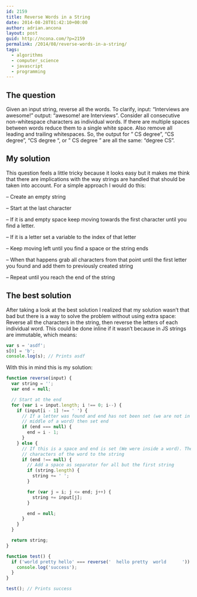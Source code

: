 ```yaml
---
id: 2159
title: Reverse Words in a String
date: 2014-08-28T01:42:10+00:00
author: adrian.ancona
layout: post
guid: http://ncona.com/?p=2159
permalink: /2014/08/reverse-words-in-a-string/
tags:
  - algorithms
  - computer_science
  - javascript
  - programming
---
```

## The question

Given an input string, reverse all the words. To clarify, input: &#8220;Interviews are awesome!&#8221; output: &#8220;awesome! are Interviews&#8221;. Consider all consecutive non-whitespace characters as individual words. If there are multiple spaces between words reduce them to a single white space. Also remove all leading and trailing whitespaces. So, the output for &#8221; CS degree&#8221;, &#8220;CS degree&#8221;, &#8220;CS degree &#8220;, or &#8221; CS degree &#8221; are all the same: &#8220;degree CS&#8221;.

<!--more-->

## My solution

This question feels a little tricky because it looks easy but it makes me think that there are implications with the way strings are handled that should be taken into account. For a simple approach I would do this:

&#8211; Create an empty string
  
&#8211; Start at the last character
  
&#8211; If it is and empty space keep moving towards the first character until you find a letter.
  
&#8211; If it is a letter set a variable to the index of that letter
  
&#8211; Keep moving left until you find a space or the string ends
  
&#8211; When that happens grab all characters from that point until the first letter you found and add them to previously created string
  
&#8211; Repeat until you reach the end of the string

## The best solution

After taking a look at the best solution I realized that my solution wasn&#8217;t that bad but there is a way to solve the problem without using extra space: Reverse all the characters in the string, then reverse the letters of each individual word. This could be done inline if it wasn&#8217;t because in JS strings are immutable, which means:

```js
var s = 'asdf';
s[0] = 'b';
console.log(s); // Prints asdf
```

With this in mind this is my solution:

```js
function reverse(input) {
  var string = '';
  var end = null;

  // Start at the end
  for (var i = input.length; i !== 0; i--) {
    if (input[i - 1] !== ' ') {
      // If a letter was found and end has not been set (we are not in the
      // middle of a word) then set end
      if (end === null) {
        end = i - 1;
      }
    } else {
      // If this is a space and end is set (We were inside a word). Then add all
      // characters of the word to the string
      if (end !== null) {
        // Add a space as separator for all but the first string
        if (string.length) {
          string += ' ';
        }

        for (var j = i; j <= end; j++) {
          string += input[j];
        }

        end = null;
      }
    }
  }

  return string;
}

function test() {
  if ('world pretty hello' === reverse('  hello pretty  world      ')) {
    console.log('success');
  }
}

test(); // Prints success
```
